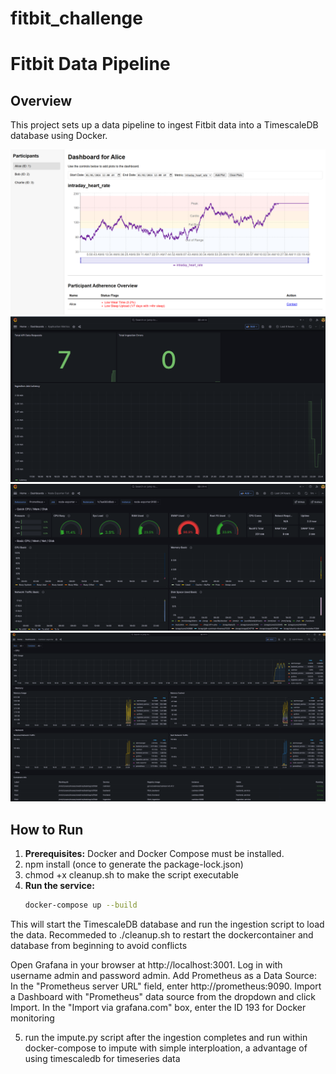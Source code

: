 # fitbit_challenge

# Fitbit Data Pipeline

## Overview

This project sets up a data pipeline to ingest Fitbit data into a TimescaleDB database using Docker.

![Dashboard](images/dashboard.png)
![application metrics](images/grafanaapp.png)
![host machine metrics](images/grafanahost.png)
![container metrics](images/grafanacontainer.png)



## How to Run

1.  **Prerequisites:** Docker and Docker Compose must be installed.
2. npm install (once to generate the package-lock.json)
3. chmod +x cleanup.sh to make the script executable
4.  **Run the service:**
    ```bash
    docker-compose up --build
    ```
This will start the TimescaleDB database and run the ingestion script to load the data.
Recommeded to ./cleanup.sh to restart the dockercontainer and database from beginning to avoid conflicts

Open Grafana in your browser at http://localhost:3001. Log in with username admin and password admin.
Add Prometheus as a Data Source:
In the "Prometheus server URL" field, enter http://prometheus:9090.
Import a Dashboard with "Prometheus" data source from the dropdown and click Import.
In the "Import via grafana.com" box, enter the ID 193 for Docker monitoring

5. run the impute.py script after the ingestion completes and run within docker-compose to impute with simple interploation, a advantage of using timescaledb for timeseries data
